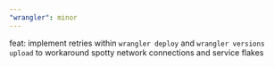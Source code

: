 ```yaml
---
"wrangler": minor
---
```


feat: implement retries within `wrangler deploy` and `wrangler versions upload` to workaround spotty network connections and service flakes
